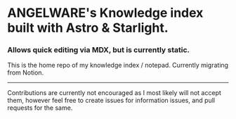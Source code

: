 # ANGELWARE's Knowledge index built with Astro & Starlight.
### Allows quick editing via MDX, but is currently static.

This is the home repo of my knowledge index / notepad. Currently migrating from Notion.

---

Contributions are currently not encouraged as I most likely will not accept them, however feel free to create issues for 
information issues, and pull requests for the same.